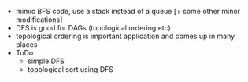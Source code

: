 * mimic BFS code, use a stack instead of a queue [+ some other minor modifications]
* DFS is good for DAGs (topological ordering etc)
* topological ordering is important application and comes up in many places
* ToDo
  * simple DFS
  * topological sort using DFS
